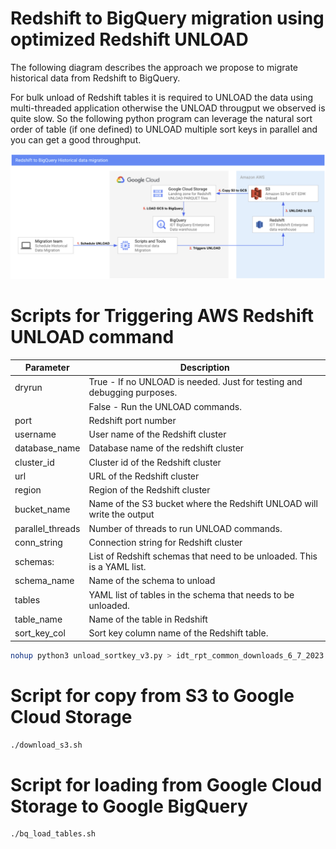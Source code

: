 # Redshift to BigQuery migration using optimized Redshift UNLOAD
The following diagram describes the approach we propose to migrate historical data from Redshift to BigQuery. 

For bulk unload of Redshift tables it is required to UNLOAD the data using multi-threaded application otherwise the UNLOAD througput we observed is quite slow. So the following python program can leverage the natural sort order of table (if one defined) to UNLOAD multiple sort keys in parallel and you can get a good throughput.

![Architecture diagram](img/redshif_bq_arch.png)

# Scripts for Triggering AWS Redshift UNLOAD command

Parameter | Description | 
---|---|
dryrun |True - If no UNLOAD is needed. Just for testing and debugging purposes.  |
     |   False - Run the UNLOAD commands. |
port | Redshift port number |
username | User name of the Redshift cluster |
database_name | Database name of the redshift cluster |
cluster_id | Cluster id of the Redshift cluster |
url | URL of the Redshift cluster |
region | Region of the Redshift cluster |
bucket_name | Name of the S3 bucket where the Redshift UNLOAD will write the output |
parallel_threads | Number of threads to run UNLOAD commands. |
conn_string | Connection string for Redshift cluster |
schemas: | List of Redshift schemas that need to be unloaded. This is a YAML list. |
    schema_name | Name of the schema to unload |
    tables | YAML list of tables in the schema that needs to be unloaded. |
       table_name | Name of the table in Redshift |
       sort_key_col | Sort key column name of the Redshift table. |


```sh
nohup python3 unload_sortkey_v3.py > idt_rpt_common_downloads_6_7_2023.out &
```

# Script for copy from S3 to Google Cloud Storage

```sh
./download_s3.sh 
```

# Script for loading from Google Cloud Storage to Google BigQuery

```sh
./bq_load_tables.sh
```